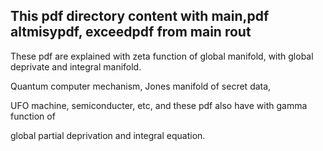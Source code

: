 </head>
<h2>This pdf directory content with main,pdf altmisypdf, exceedpdf from main rout</h2>
</head>

<body>
<p>These pdf are explained with zeta function of global manifold, with global deprivate and integral manifold.</p>

<p>Quantum computer mechanism, Jones manifold of secret data,</p>

<p>UFO machine, semiconducter, etc, and these pdf also have with gamma function of</p>
<p>global partial deprivation and integral equation.</p>
</body>


